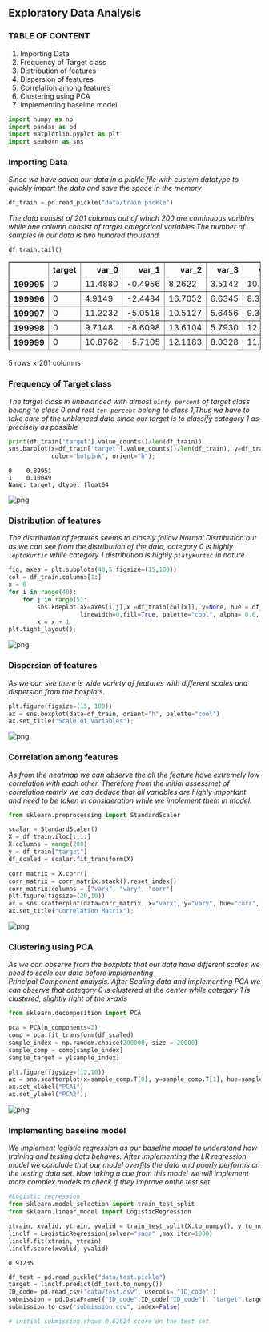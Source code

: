 ## **Exploratory Data Analysis**

### **TABLE OF CONTENT**

1. Importing Data
2. Frequency of Target class
3. Distribution of features
4. Dispersion of features
5. Correlation among features
6. Clustering using PCA
7. Implementing baseline model


```python
import numpy as np
import pandas as pd
import matplotlib.pyplot as plt
import seaborn as sns
```

### **Importing Data**

*Since we have saved our data in a pickle file with custom datatype to quickly import the data and save the space in the memory*


```python
df_train = pd.read_pickle("data/train.pickle")
```

*The data consist of 201 columns out of which 200 are continuous varibles while one column consist of target categorical variables.The
number of samples in our data is two hundred thousand.*


```python
df_train.tail()
```




<div>
<table border="1" class="dataframe">
  <thead>
    <tr style="text-align: right;">
      <th></th>
      <th>target</th>
      <th>var_0</th>
      <th>var_1</th>
      <th>var_2</th>
      <th>var_3</th>
      <th>var_4</th>
      <th>var_5</th>
      <th>var_6</th>
      <th>var_7</th>
      <th>var_8</th>
      <th>...</th>
      <th>var_190</th>
      <th>var_191</th>
      <th>var_192</th>
      <th>var_193</th>
      <th>var_194</th>
      <th>var_195</th>
      <th>var_196</th>
      <th>var_197</th>
      <th>var_198</th>
      <th>var_199</th>
    </tr>
  </thead>
  <tbody>
    <tr>
      <th>199995</th>
      <td>0</td>
      <td>11.4880</td>
      <td>-0.4956</td>
      <td>8.2622</td>
      <td>3.5142</td>
      <td>10.3404</td>
      <td>11.6081</td>
      <td>5.6709</td>
      <td>15.1516</td>
      <td>-0.6209</td>
      <td>...</td>
      <td>6.1415</td>
      <td>13.2305</td>
      <td>3.9901</td>
      <td>0.9388</td>
      <td>18.024900</td>
      <td>-1.7939</td>
      <td>2.1661</td>
      <td>8.5326</td>
      <td>16.6660</td>
      <td>-17.8661</td>
    </tr>
    <tr>
      <th>199996</th>
      <td>0</td>
      <td>4.9149</td>
      <td>-2.4484</td>
      <td>16.7052</td>
      <td>6.6345</td>
      <td>8.3096</td>
      <td>-10.5628</td>
      <td>5.8802</td>
      <td>21.5940</td>
      <td>-3.6797</td>
      <td>...</td>
      <td>4.9611</td>
      <td>4.6549</td>
      <td>0.6998</td>
      <td>1.8341</td>
      <td>22.271700</td>
      <td>1.7337</td>
      <td>-2.1651</td>
      <td>6.7419</td>
      <td>15.9054</td>
      <td>0.3388</td>
    </tr>
    <tr>
      <th>199997</th>
      <td>0</td>
      <td>11.2232</td>
      <td>-5.0518</td>
      <td>10.5127</td>
      <td>5.6456</td>
      <td>9.3410</td>
      <td>-5.4086</td>
      <td>4.5555</td>
      <td>21.5571</td>
      <td>0.1202</td>
      <td>...</td>
      <td>4.0651</td>
      <td>5.4414</td>
      <td>3.1032</td>
      <td>4.8793</td>
      <td>23.531099</td>
      <td>-1.5736</td>
      <td>1.2832</td>
      <td>8.7155</td>
      <td>13.8329</td>
      <td>4.1995</td>
    </tr>
    <tr>
      <th>199998</th>
      <td>0</td>
      <td>9.7148</td>
      <td>-8.6098</td>
      <td>13.6104</td>
      <td>5.7930</td>
      <td>12.5173</td>
      <td>0.5339</td>
      <td>6.0479</td>
      <td>17.0152</td>
      <td>-2.1926</td>
      <td>...</td>
      <td>2.6840</td>
      <td>8.6587</td>
      <td>2.7337</td>
      <td>11.1178</td>
      <td>20.415800</td>
      <td>-0.0786</td>
      <td>6.7980</td>
      <td>10.0342</td>
      <td>15.5289</td>
      <td>-13.9001</td>
    </tr>
    <tr>
      <th>199999</th>
      <td>0</td>
      <td>10.8762</td>
      <td>-5.7105</td>
      <td>12.1183</td>
      <td>8.0328</td>
      <td>11.5577</td>
      <td>0.3488</td>
      <td>5.2839</td>
      <td>15.2058</td>
      <td>-0.4541</td>
      <td>...</td>
      <td>8.9842</td>
      <td>1.6893</td>
      <td>0.1276</td>
      <td>0.3766</td>
      <td>15.210100</td>
      <td>-2.4907</td>
      <td>-2.2342</td>
      <td>8.1857</td>
      <td>12.1284</td>
      <td>0.1385</td>
    </tr>
  </tbody>
</table>
<p>5 rows × 201 columns</p>
</div>



### **Frequency of Target class**

*The target class in unbalanced with almost `ninty percent` of target class belong to class 0 and rest `ten percent` belong to class
1,Thus we have to take care of the unblanced data since our target is to classify category 1 as precisely as possible* 


```python
print(df_train['target'].value_counts()/len(df_train))
sns.barplot(x=df_train['target'].value_counts()/len(df_train), y=df_train['target'].value_counts().index,
            color="hotpink", orient="h");
```

    0    0.89951
    1    0.10049
    Name: target, dtype: float64



![png](output_8_1.png)


### **Distribution of features**

*The distribution of features seems to closely follow Normal Disrtibution but as we can see from the distribution of the data, category 0 is highly `leptokurtic` while category 1 distribution is highly `platykurtic` in nature*


```python
fig, axes = plt.subplots(40,5,figsize=(15,100))
col = df_train.columns[1:]
x = 0
for i in range(40):
    for j in range(5):
        sns.kdeplot(ax=axes[i,j],x =df_train[col[x]], y=None, hue = df_train["target"],
                    linewidth=0,fill=True, palette="cool", alpha= 0.6, multiple="stack")
        x = x + 1
plt.tight_layout();
```


![png](output_10_0.png)


### **Dispersion of features**

*As we can see there is wide variety of features with different scales and dispersion from the boxplots.*


```python
plt.figure(figsize=(15, 100))
ax = sns.boxplot(data=df_train, orient="h", palette="cool")
ax.set_title("Scale of Variables");
```


![png](output_12_0.png)


### **Correlation among features**

*As from the heatmap we can observe the all the feature have extremely low correlation with each other. Therefore from the initial 
assessmet of correlation matrix we can deduce that all variables are highly important and need to be taken in consideration 
while we implement them in  model.*


```python
from sklearn.preprocessing import StandardScaler

scalar = StandardScaler()
X = df_train.iloc[:,1:]
X.columns = range(200)
y = df_train["target"]
df_scaled = scalar.fit_transform(X)
```


```python
corr_matrix = X.corr()
corr_matrix = corr_matrix.stack().reset_index()
corr_matrix.columns = ["varx", "vary", "corr"]
plt.figure(figsize=(20,10))
ax = sns.scatterplot(data=corr_matrix, x="varx", y="vary", hue="corr", palette="bwr", s=5)
ax.set_title("Correlation Matrix");
```


![png](output_15_0.png)


### **Clustering using PCA**

*As we can observe from the boxplots that our data have different scales we need to scale our data before implementing  
Principal Component analysis. After Scaling data and implementing PCA we can observe that category 0 is  clustered at 
the center while category 1 is clustered,  slightly right of the x-axis*


```python
from sklearn.decomposition import PCA

pca = PCA(n_components=2)
comp = pca.fit_transform(df_scaled)
sample_index = np.random.choice(200000, size = 20000)
sample_comp = comp[sample_index]
sample_target = y[sample_index]

plt.figure(figsize=(12,10))
ax = sns.scatterplot(x=sample_comp.T[0], y=sample_comp.T[1], hue=sample_target, palette="bwr", alpha=0.6)
ax.set_xlabel("PCA1")
ax.set_ylabel("PCA2");
```


![png](output_17_0.png)


### **Implementing baseline model**

*We implement logistic regression as our baseline model to understand how training and testing data behaves. After 
implementing the LR regression model we conclude that our model overfits the data and poorly performs on the testing data 
set. Now taking a cue from this model we will implement  more complex models to check if they improve onthe  test set*


```python
#Logistic regression
from sklearn.model_selection import train_test_split
from sklearn.linear_model import LogisticRegression

xtrain, xvalid, ytrain, yvalid = train_test_split(X.to_numpy(), y.to_numpy(), test_size=0.20, random_state=123)
linclf = LogisticRegression(solver="saga" ,max_iter=1000)
linclf.fit(xtrain, ytrain)
linclf.score(xvalid, yvalid)
```




    0.91235




```python
df_test = pd.read_pickle("data/test.pickle")
target = linclf.predict(df_test.to_numpy())
ID_code= pd.read_csv("data/test.csv", usecols=["ID_code"])
submission = pd.DataFrame({"ID_code":ID_code["ID_code"], "target":target})
submission.to_csv("submission.csv", index=False)
```


```python
# initial submission shows 0.62624 score on the test set
```


```python

```
